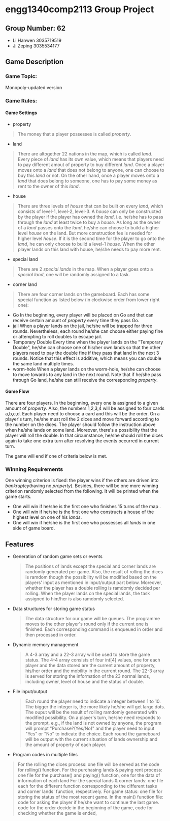# engg1340comp2113 Group Project #
## Group Number: 62
* Li Hanwen 3035719519
* Ji Zeping 3035534177
## Game Description
### Game Topic:
Monopoly-updated version
### Game Rules:
#### Game Settings
* property
> The money that a player possesses is called *property*.
* land
> There are altogether 22 nations in the map, which is called *land*. Every piece of *land* has its own value, which means that players need to pay different amout of property to buy different *land*.
> Once a player moves onto a *land* that does not belong to anyone, one can choose to buy this *land* or not. On the other hand, once a player moves onto a *land* that does belong to someone, one has to pay some money as rent to the owner of this *land*.
* house
> There are three levels of *house* that can be built on every *land*, which consists of level-1, level-2, level-3.
> A *house* can only be constructed by the player if the player has owned the *land*, i.e. he/she has to pass through the *land* at least twice to buy a *house*. As long as the owner of a *land* passes onto the *land*, he/she can choose to build a higher level *house* on the land. But more construction fee is needed for higher level *house*. If it is the second time for the player to go onto the *land*, he can only choose to build a level-1 *house*. When the other player lands on this land with house, he/she needs to pay more rent. 
* special land
> There are 2 *special lands* in the map. When a player goes onto a *special land*, one will be randomly assigned to a task.
* corner land
> There are four corner lands on the gameboard. Each has some special function as listed below (in clockwise order from lower right one):
  - Go
     In the beginning, every player will be placed on Go and thet can receive certain amount of *property* every time they pass Go.
  - jail
   When a player lands on the jail, he/she will be trapped for three rounds. Nevertheless, each round he/she can choose either paying fine or attempting to roll doubles to escape jail.
  - Temporary Double
   Every time when the player lands on the "Temporary Double", he/she can choose one of his/her own lands so that the other players need to pay the double fine if they pass that land in the next 3 rounds. Notice that this effect is additive, which means you can double the same land multiple times. 
  - worm-hole
    When a player lands on the worm-hole, he/she can choose to move towards to any land in the next round. Note that if he/she pass through Go land, he/she can still receive the corresponding *property*.

#### Game Flow
There are four players. In the beginning, every one is assigned to a given amount of *property*. Also, the numbers 1,2,3,4 will be assigned to four cards a,b,c,d. Each player need to choose a card and this will be the order. On a player's turn, he/she must roll the 2 dices and move forward according to the number on the dices. The player should follow the instruction above when he/she lands on some land. Moreover, there's a possibility that the player will roll the double. In that circumstance, he/she should roll the dices again to take one extra turn after resolving the events occurred in current turn.

The game will end if one of criteria below is met.    

### Winning Requirements
One winning criterion is fixed: the player wins if the others are driven into *bankruptcy*(having no *property*). Besides, there will be one more winning criterion randomly selected from the following. It will be printed when the game starts. 
* One will win if he/she is the first one who finishes 15 turns of the map .
* One will win if he/she is the first one who constructs a house of the highest level on one of his *lands*.
* One will win if he/she is the first one who possesses all *lands* in one side of game board.

## Features
* Generation of random game sets or events
  >The positions of lands except the special and corner lands are randomly generated per game. Also, the result of rolling the dices is ramdom though the possibility will be modified based on the players' input as mentioned in input/output part below. Moreover, whether the player has a double rolling is ramdomly decided per rolling. When the player lands on the special lands, the task assigned to him/her is also ramdomly selected.
* Data structures for storing game status
  >The data structure for our game will be queues.  The programme moves to the other player's round only if the current one is finished. Each corresponding command is enqueued in order and then processed in order.
* Dynamic memory management
  >A 4-3 array and a 22-3 array will be used to store the game status. The 4-4 array consists of four int[4] values, one for each player and the data stored are the current amount of property, his/her order and the mobility in the current round. The 22-3 array is served for storing the information of the 23 normal lands, including owner, level of house and the status of double. 
* File input/output
  >Each round the player need to indicate a integer between 1 to 10. The bigger the integer is, the more likely he/she will get large dots. The ouput will be the result of rolling ramdomly generated with modified possibility. On a player's turn, he/she need responds to the prompt, e.g., if the land is not owned by anyone, the program will prompt "Purchase?(Yes/No)" and the player need to input "Yes" or "No" to indicate the choice.
   Each round the gameboard will be output with the current situation of lands ownership and the amount of property of each player.
* Program codes in multiple files
 > For the rolling the dices process: one file will be served as the code for rolling() function.
 >For the purchasing lands & paying rent process: one file for the purchase() and paying() function, one for the data of information of each land
 >For the special lands & corner lands: one file each for the different function corresponding to the different tasks and corner lands' function, respectively.
 > For game status: one file for storing the status of the most recent game.
 >In the main() function file:  code for asking the player if he/she want to continue the last game. code for the order decide in the beginning of the game, code for checking whether the game is ended, 
